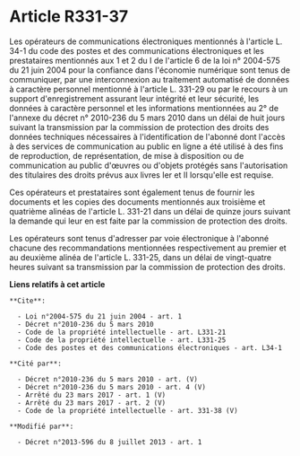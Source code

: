 # Article R331-37

Les opérateurs de communications électroniques mentionnés à l'article L. 34-1 du code des postes et des communications
électroniques et les prestataires mentionnés aux 1 et 2 du I de l'article 6 de la loi n° 2004-575 du 21 juin 2004 pour la
confiance dans l'économie numérique sont tenus de communiquer, par une interconnexion au traitement automatisé de données à
caractère personnel mentionné à l'article L. 331-29 ou par le recours à un support d'enregistrement assurant leur intégrité
et leur sécurité, les données à caractère personnel et les informations mentionnées au 2° de l'annexe du décret n° 2010-236
du 5 mars 2010 dans un délai de huit jours suivant la transmission par la commission de protection des droits des données
techniques nécessaires à l'identification de l'abonné dont l'accès à des services de communication au public en ligne a été
utilisé à des fins de reproduction, de représentation, de mise à disposition ou de communication au public d'œuvres ou
d'objets protégés sans l'autorisation des titulaires des droits prévus aux livres Ier et II lorsqu'elle est requise. 

Ces opérateurs et prestataires sont également tenus de fournir les documents et les copies des documents mentionnés aux
troisième et quatrième alinéas de l'article L. 331-21 dans un délai de quinze jours suivant la demande qui leur en est faite
par la commission de protection des droits. 

Les opérateurs sont tenus d'adresser par voie électronique à l'abonné chacune des recommandations mentionnées respectivement
au premier et au deuxième alinéa de l'article L. 331-25, dans un délai de vingt-quatre heures suivant sa transmission par la
commission de protection des droits.

**Liens relatifs à cet article**

	**Cite**:

	  - Loi n°2004-575 du 21 juin 2004 - art. 1
	  - Décret n°2010-236 du 5 mars 2010
	  - Code de la propriété intellectuelle - art. L331-21
	  - Code de la propriété intellectuelle - art. L331-25
	  - Code des postes et des communications électroniques - art. L34-1

	**Cité par**:

	  - Décret n°2010-236 du 5 mars 2010 - art. (V)
	  - Décret n°2010-236 du 5 mars 2010 - art. 4 (V)
	  - Arrêté du 23 mars 2017 - art. 1 (V)
	  - Arrêté du 23 mars 2017 - art. 2 (V)
	  - Code de la propriété intellectuelle - art. 331-38 (V)

	**Modifié par**:

	  - Décret n°2013-596 du 8 juillet 2013 - art. 1
